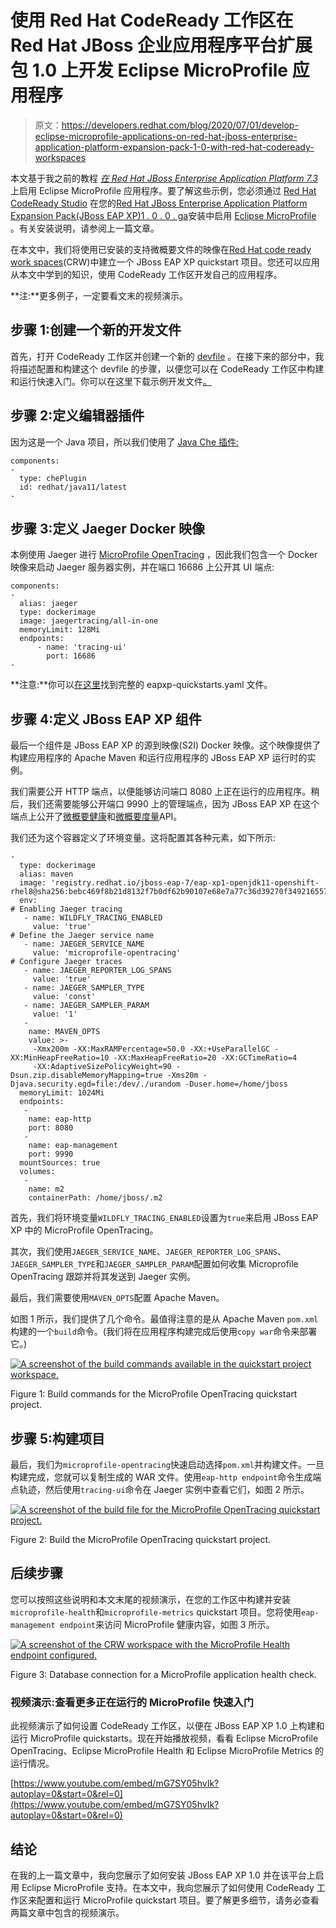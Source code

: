 # 使用 Red Hat CodeReady 工作区在 Red Hat JBoss 企业应用程序平台扩展包 1.0 上开发 Eclipse MicroProfile 应用程序

> 原文：<https://developers.redhat.com/blog/2020/07/01/develop-eclipse-microprofile-applications-on-red-hat-jboss-enterprise-application-platform-expansion-pack-1-0-with-red-hat-codeready-workspaces>

本文基于我之前的教程 [*在 Red Hat JBoss Enterprise Application Platform 7.3*](https://developers.redhat.com/blog/2020/06/16/enable-eclipse-microprofile-applications-on-red-hat-jboss-enterprise-application-platform-7-3/)上启用 Eclipse MicroProfile 应用程序。要了解这些示例，您必须通过 [Red Hat CodeReady Studio](https://developers.redhat.com/products/codeready-studio/overview) 在您的[Red Hat JBoss Enterprise Application Platform Expansion Pack(JBoss EAP XP)1 . 0 . 0 . ga](https://developers.redhat.com/products/eap/download)安装中启用 [Eclipse MicroProfile](https://projects.eclipse.org/projects/technology.microprofile) 。有关安装说明，请参阅上一篇文章。

在本文中，我们将使用已安装的支持微概要文件的映像在[Red Hat code ready work spaces](https://developers.redhat.com/products/codeready-workspaces/overview)(CRW)中建立一个 JBoss EAP XP quickstart 项目。您还可以应用从本文中学到的知识，使用 CodeReady 工作区开发自己的应用程序。

**注:**更多例子，一定要看文末的视频演示。

## 步骤 1:创建一个新的开发文件

首先，打开 CodeReady 工作区并创建一个新的 [devfile](https://redhat-developer.github.io/devfile/) 。在接下来的部分中，我将描述配置和构建这个 devfile 的步骤，以便您可以在 CodeReady 工作区中构建和运行快速入门。你可以在这里下载示例开发文件[。](https://github.com/redhat-developer/rhd-article-extras)

## 步骤 2:定义编辑器插件

因为这是一个 Java 项目，所以我们使用了 [Java Che 插件:](https://github.com/eclipse/che-theia-java-plugin)

```
components: 
-
  type: chePlugin
  id: redhat/java11/latest
-

```

## 步骤 3:定义 Jaeger Docker 映像

本例使用 Jaeger 进行 [MicroProfile OpenTracing](https://github.com/eclipse/microprofile-opentracing) ，因此我们包含一个 Docker 映像来启动 Jaeger 服务器实例，并在端口 16686 上公开其 UI 端点:

```
components: 
- 
  alias: jaeger
  type: dockerimage
  image: jaegertracing/all-in-one
  memoryLimit: 128Mi
  endpoints:
      - name: 'tracing-ui'
        port: 16686
-

```

**注意:**你可以[在这里](https://github.com/redhat-developer/rhd-article-extras)找到完整的 eapxp-quickstarts.yaml 文件。

## 步骤 4:定义 JBoss EAP XP 组件

最后一个组件是 JBoss EAP XP 的源到映像(S2I) Docker 映像。这个映像提供了构建应用程序的 Apache Maven 和运行应用程序的 JBoss EAP XP 运行时的实例。

我们需要公开 HTTP 端点，以便能够访问端口 8080 上正在运行的应用程序。稍后，我们还需要能够公开端口 9990 上的管理端点，因为 JBoss EAP XP 在这个端点上公开了[微概要健康](https://github.com/eclipse/microprofile-health)和[微概要度量](https://github.com/eclipse/microprofile-metrics)API。

我们还为这个容器定义了环境变量。这将配置其各种元素，如下所示:

```
-
  type: dockerimage
  alias: maven
  image: 'registry.redhat.io/jboss-eap-7/eap-xp1-openjdk11-openshift-rhel8@sha256:bebc469f8b21d8132f7b0df62b90107e68e7a77c36d39270f349216557102787'
  env:
# Enabling Jaeger tracing
   - name: WILDFLY_TRACING_ENABLED
     value: 'true'
# Define the Jaeger service name 
   - name: JAEGER_SERVICE_NAME
     value: 'microprofile-opentracing'
# Configure Jaeger traces
   - name: JAEGER_REPORTER_LOG_SPANS 
     value: 'true'
   - name: JAEGER_SAMPLER_TYPE
     value: 'const'
   - name: JAEGER_SAMPLER_PARAM
     value: '1'
   -
    name: MAVEN_OPTS
    value: >-
     -Xmx200m -XX:MaxRAMPercentage=50.0 -XX:+UseParallelGC -XX:MinHeapFreeRatio=10 -XX:MaxHeapFreeRatio=20 -XX:GCTimeRatio=4
     -XX:AdaptiveSizePolicyWeight=90 -Dsun.zip.disableMemoryMapping=true -Xms20m -Djava.security.egd=file:/dev/./urandom -Duser.home=/home/jboss
  memoryLimit: 1024Mi
  endpoints:
   -
    name: eap-http
    port: 8080
   -
    name: eap-management
    port: 9990
  mountSources: true
  volumes:
   -
    name: m2
    containerPath: /home/jboss/.m2

```

首先，我们将环境变量`WILDFLY_TRACING_ENABLED`设置为`true`来启用 JBoss EAP XP 中的 MicroProfile OpenTracing。

其次，我们使用`JAEGER_SERVICE_NAME`、`JAEGER_REPORTER_LOG_SPANS`、`JAEGER_SAMPLER_TYPE`和`JAEGER_SAMPLER_PARAM`配置如何收集 Microprofile OpenTracing 跟踪并将其发送到 Jaeger 实例。

最后，我们需要使用`MAVEN_OPTS`配置 Apache Maven。

如图 1 所示，我们提供了几个命令。最值得注意的是从 Apache Maven `pom.xml`构建的一个`build`命令。(我们将在应用程序构建完成后使用`copy war`命令来部署它。)

[![A screenshot of the build commands available in the quickstart project workspace.](img/99acd69f6d53214eda18252e6d18e157.png "Commands")](/sites/default/files/blog/2020/06/user_tasks.png)

Figure 1: Build commands for the MicroProfile OpenTracing quickstart project.

## 步骤 5:构建项目

最后，我们为`microprofile-opentracing`快速启动选择`pom.xml`并构建文件。一旦构建完成，您就可以复制生成的 WAR 文件。使用`eap-http endpoint`命令生成端点轨迹，然后使用`tracing-ui`命令在 Jaeger 实例中查看它们，如图 2 所示。

[![A screenshot of the build file for the MicroProfile OpenTracing quickstart project.](img/e57822e5f59457f371bab2c2a10df9ad.png "MP Opentracing build")](/sites/default/files/blog/2020/06/building_opentracing_example.png)

Figure 2: Build the MicroProfile OpenTracing quickstart project.

## 后续步骤

您可以按照这些说明和本文末尾的视频演示，在您的工作区中构建并安装`microprofile-health`和`microprofile-metrics` quickstart 项目。您将使用`eap-management endpoint`来访问 MicroProfile 健康内容，如图 3 所示。

[![A screenshot of the CRW workspace with the MicroProfile Health endpoint configured.](img/bfd8290b3e72010294e10eabec7e3476.png "MP Health Endpoint")](/sites/default/files/blog/2020/06/mp_health_endpoint.png)

Figure 3: Database connection for a MicroProfile application health check.

### 视频演示:查看更多正在运行的 MicroProfile 快速入门

此视频演示了如何设置 CodeReady 工作区，以便在 JBoss EAP XP 1.0 上构建和运行 MicroProfile quickstarts。现在开始播放视频，看看 Eclipse MicroProfile OpenTracing、Eclipse MicroProfile Health 和 Eclipse MicroProfile Metrics 的运行情况。

[https://www.youtube.com/embed/mG7SY05hvIk?autoplay=0&start=0&rel=0](https://www.youtube.com/embed/mG7SY05hvIk?autoplay=0&start=0&rel=0)

## 结论

在我的上一篇文章中，我向您展示了如何安装 JBoss EAP XP 1.0 并在该平台上启用 Eclipse MicroProfile 支持。在本文中，我向您展示了如何使用 CodeReady 工作区来配置和运行 MicroProfile quickstart 项目。要了解更多细节，请务必查看两篇文章中包含的视频演示。